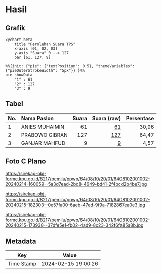 # Hasil

## Grafik

```mermaid
xychart-beta
    title "Perolehan Suara TPS"
    x-axis [01, 02, 03]
    y-axis "Suara" 0 --> 127
    bar [61, 127, 9]
```

```mermaid
%%{init: {"pie": {"textPosition": 0.5}, "themeVariables": {"pieOuterStrokeWidth": "5px"}} }%%
pie showData
    "1" : 61
    "2" : 127
    "3" : 9
```

## Tabel

| No. | Nama Paslon    | Suara | Suara (raw) | Persentase |
|:--- |:-------------- | -----:| -----------:| ----------:|
| 1   | ANIES MUHAIMIN | 61    | [61][p-1]   | 30,96      |
| 2   | PRABOWO GIBRAN | 127   | [127][p-2]  | 64,47      |
| 3   | GANJAR MAHFUD  | 9     | [9][p-3]    | 4,57       |


[p-1]: https://github.com/gigit-pemilu/pemilu-2024-64-kalimantan-timur/blob/main/pilpres/hitung-suara/sub/64-kalimantan-timur/sub/08-kutai-timur/sub/10-kaliorang/sub/2001-kaliorang/sub/002-tps/sub/paslon-1.txt
[p-2]: https://github.com/gigit-pemilu/pemilu-2024-64-kalimantan-timur/blob/main/pilpres/hitung-suara/sub/64-kalimantan-timur/sub/08-kutai-timur/sub/10-kaliorang/sub/2001-kaliorang/sub/002-tps/sub/paslon-2.txt
[p-3]: https://github.com/gigit-pemilu/pemilu-2024-64-kalimantan-timur/blob/main/pilpres/hitung-suara/sub/64-kalimantan-timur/sub/08-kutai-timur/sub/10-kaliorang/sub/2001-kaliorang/sub/002-tps/sub/paslon-3.txt

## Foto C Plano

https://sirekap-obj-formc.kpu.go.id/8217/pemilu/ppwp/64/08/10/20/01/6408102001002-20240214-160059--5a3d7ead-2bd8-4649-bd41-2f4bcd2b4be7.jpg

https://sirekap-obj-formc.kpu.go.id/8217/pemilu/ppwp/64/08/10/20/01/6408102001002-20240215-182303--0e57fa00-6aeb-47ed-9f9a-7182867ea0e3.jpg

https://sirekap-obj-formc.kpu.go.id/8217/pemilu/ppwp/64/08/10/20/01/6408102001002-20240215-173938--37dfe5e1-fb02-4ad9-8c23-342f6fa85a8b.jpg


## Metadata

| Key        | Value               |
| ---------- | ------------------- |
| Time Stamp | 2024-02-15 19:00:26 |



